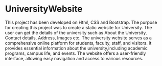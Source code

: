 # UniversityWebsite

This project has been developed on Html, CSS and Bootstrap. The purpose for creating this project was to create a static website for University. The user can get the details of the university such as About the University, Contact details, Address, Images etc.
The  university website serves as a comprehensive online platform for students, faculty, staff, and visitors.
It provides essential information about the university,including academic programs, campus life, and events.
The website offers a user-friendly interface, allowing easy navigation and access to various resources.
